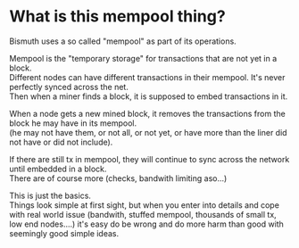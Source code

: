 # What is this mempool thing?

Bismuth uses a so called "mempool" as part of its operations.

Mempool is the "temporary storage" for transactions that are not yet in a block.  
Different nodes can have different transactions in their mempool. It's never perfectly synced across the net.  
Then when a miner finds a block, it is supposed to embed transactions in it.

When a node gets a new mined block, it removes the transactions from the block he may have in its mempool.  
(he may not have them, or not all, or not yet, or have more than the liner did not have or did not include).

If there are still tx in mempool, they will continue to sync across the network until embedded in a block.  
There are of course more (checks, bandwith limiting aso...)

This is just the basics.  
Things look simple at first sight, but when you enter into details and cope with real world issue (bandwith, stuffed mempool, 
thousands of small tx, low end nodes....) it's easy do be wrong and do more harm than good with seemingly good simple ideas.
